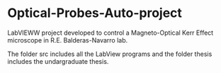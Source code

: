 # Optical-Probes-Auto-project
LabVIEWW project developed to control  a Magneto-Optical Kerr Effect microscope in R.E. Balderas-Navarro lab.

The folder src includes all  the LabView programs and the folder thesis includes the undargraduate thesis.
